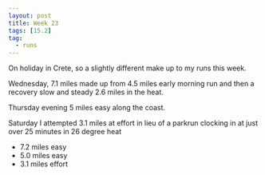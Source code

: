 ```yaml
---
layout: post
title: Week 23
tags: [15.2]
tag:
  - runs
---
```


On holiday in Crete, so a slightly different make up to my runs this week.

Wednesday, 7.1 miles made up from 4.5 miles early morning run and then a recovery slow and steady 2.6 miles in the heat.

Thursday evening 5 miles easy along the coast.

Saturday I attempted 3.1 miles at effort in lieu of a parkrun clocking in at just over 25 minutes in 26 degree heat

* 7.2 miles easy
* 5.0 miles easy
* 3.1 miles effort
